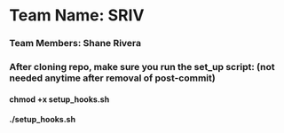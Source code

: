 # Team Name: SRIV

### Team Members: Shane Rivera


### After cloning repo, make sure you run the set_up script: (not needed anytime after removal of post-commit)
#### chmod +x setup_hooks.sh
#### ./setup_hooks.sh
